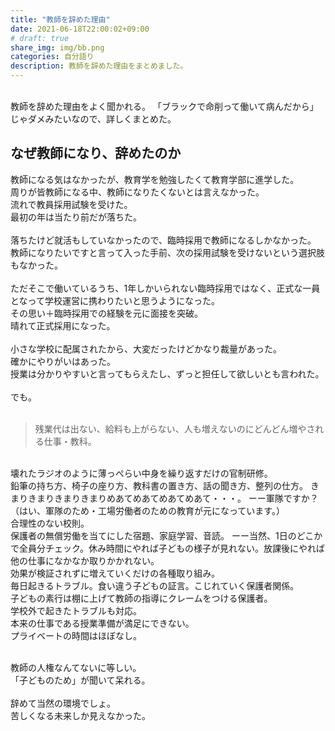 ```yaml
---
title: "教師を辞めた理由"
date: 2021-06-18T22:00:02+09:00
# draft: true
share_img: img/bb.png
categories: 自分語り
description: 教師を辞めた理由をまとめました。
---
```

<br>
教師を辞めた理由をよく聞かれる。  
「ブラックで命削って働いて病んだから」じゃダメみたいなので、詳しくまとめた。
<br>

## なぜ教師になり、辞めたのか

教師になる気はなかったが、教育学を勉強したくて教育学部に進学した。  
周りが皆教師になる中、教師になりたくないとは言えなかった。  
流れで教員採用試験を受けた。  
最初の年は当たり前だが落ちた。  
<br>
落ちたけど就活もしていなかったので、臨時採用で教師になるしかなかった。  
教師になりたいですと言って入った手前、次の採用試験を受けないという選択肢もなかった。  
<br>
ただそこで働いているうち、1年しかいられない臨時採用ではなく、正式な一員となって学校運営に携わりたいと思うようになった。  
その思い＋臨時採用での経験を元に面接を突破。  
晴れて正式採用になった。  
<br>
小さな学校に配属されたから、大変だったけどかなり裁量があった。  
確かにやりがいはあった。  
授業は分かりやすいと言ってもらえたし、ずっと担任して欲しいとも言われた。  
<br>
でも。  
<br>

>残業代は出ない、給料も上がらない、人も増えないのにどんどん増やされる仕事・教科。  
<br>
壊れたラジオのように薄っぺらい中身を繰り返すだけの官制研修。  
<br>
鉛筆の持ち方、椅子の座り方、教科書の置き方、話の聞き方、整列の仕方。  
きまりきまりきまりきまりめあてめあてめあてめあて・・・。  
ーー軍隊ですか？（はい、軍隊のため・工場労働者のための教育が元になっています。）  
<br>
合理性のない校則。  
<br>
保護者の無償労働を当てにした宿題、家庭学習、音読。  
ーー当然、1日のどこかで全員分チェック。休み時間にやれば子どもの様子が見れない。放課後にやれば他の仕事になかなか取りかかれない。  
<br>
効果が検証されずに増えていくだけの各種取り組み。  
<br>
毎日起きるトラブル。食い違う子どもの証言。こじれていく保護者関係。  
<br>
子どもの素行は棚に上げて教師の指導にクレームをつける保護者。  
<br>
学校外で起きたトラブルも対応。  
<br>
本来の仕事である授業準備が満足にできない。  
<br>
プライベートの時間はほぼなし。  


<br>
<br>


教師の人権なんてないに等しい。  
「子どものため」が聞いて呆れる。  
<br>
辞めて当然の環境でしょ。  
苦しくなる未来しか見えなかった。  
<br>